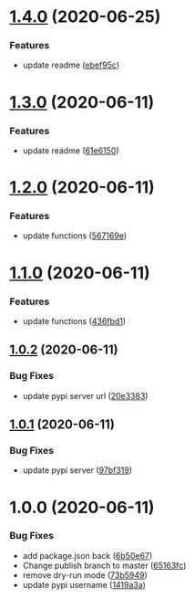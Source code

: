 # [1.4.0](https://github.com/zzhang13/assistant-dialog-flow-analysis/compare/v1.3.0...v1.4.0) (2020-06-25)


### Features

* update readme ([ebef95c](https://github.com/zzhang13/assistant-dialog-flow-analysis/commit/ebef95c2813ca2b0669c5743d735517c87bf7a7f))

# [1.3.0](https://github.com/zzhang13/assistant-dialog-flow-analysis/compare/v1.2.0...v1.3.0) (2020-06-11)


### Features

* update readme ([61e6150](https://github.com/zzhang13/assistant-dialog-flow-analysis/commit/61e61505277274544fe297f1717c9bf7376f14e1))

# [1.2.0](https://github.com/zzhang13/assistant-dialog-flow-analysis/compare/v1.1.0...v1.2.0) (2020-06-11)


### Features

* update functions ([567169e](https://github.com/zzhang13/assistant-dialog-flow-analysis/commit/567169e1e76bf68311849ac494ab7a15e1ed710a))

# [1.1.0](https://github.com/zzhang13/assistant-dialog-flow-analysis/compare/v1.0.2...v1.1.0) (2020-06-11)


### Features

* update functions ([436fbd1](https://github.com/zzhang13/assistant-dialog-flow-analysis/commit/436fbd1453cbb9d4fa2568b91d9a8b43bcbaa047))

## [1.0.2](https://github.com/watson-developer-cloud/assistant-dialog-flow-analysis/compare/v1.0.1...v1.0.2) (2020-06-11)


### Bug Fixes

* update pypi server url ([20e3383](https://github.com/watson-developer-cloud/assistant-dialog-flow-analysis/commit/20e3383bc9814163340481a1f5bd20db2809adb6))

## [1.0.1](https://github.com/watson-developer-cloud/assistant-dialog-flow-analysis/compare/v1.0.0...v1.0.1) (2020-06-11)


### Bug Fixes

* update pypi server ([97bf319](https://github.com/watson-developer-cloud/assistant-dialog-flow-analysis/commit/97bf3190a66a255638c2108315a9bb00e1dd3aef))

# 1.0.0 (2020-06-11)


### Bug Fixes

* add package.json back ([6b50e67](https://github.com/watson-developer-cloud/assistant-dialog-flow-analysis/commit/6b50e673f33eaa19402272033ce8fd6299a01974))
* Change publish branch to master ([65163fc](https://github.com/watson-developer-cloud/assistant-dialog-flow-analysis/commit/65163fc03fd6382b657d83f05a0bd1b606e5aef6))
* remove dry-run mode ([73b5949](https://github.com/watson-developer-cloud/assistant-dialog-flow-analysis/commit/73b594923b7d90fbc756911e8040c613467fec6b))
* update pypi username ([1419a3a](https://github.com/watson-developer-cloud/assistant-dialog-flow-analysis/commit/1419a3a2f78fea19b8f0e1660730ddfc7f6a44d7))
